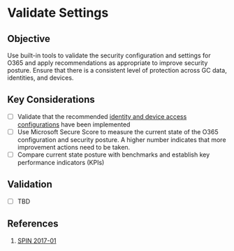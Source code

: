 # Validate Settings

## Objective

Use built-in tools to validate the security configuration and settings for O365 and apply recommendations as appropriate to improve security posture. Ensure that there is a consistent level of protection across GC data, identities, and devices. 

## Key Considerations

* [ ] Validate that the recommended [identity and device access configurations](https://docs.microsoft.com/en-us/microsoft-365/enterprise/microsoft-365-policies-configurations?view=o365-worldwide) have been implemented
* [ ] Use Microsoft Secure Score to measure the current state of the O365 configuration and security posture. A higher number indicates that more improvement actions need to be taken.
* [ ] Compare current state posture with benchmarks and establish key performance indicators (KPIs)

## Validation

* [ ] TBD

## References

1. [SPIN 2017-01](https://www.canada.ca/en/treasury-board-secretariat/services/access-information-privacy/security-identity-management/direction-secure-use-commercial-cloud-services-spin.html)
